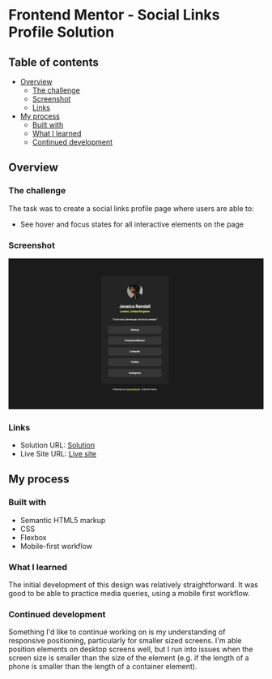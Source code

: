 # Frontend Mentor - Social Links Profile Solution

## Table of contents

- [Overview](#overview)
  - [The challenge](#the-challenge)
  - [Screenshot](#screenshot)
  - [Links](#links)
- [My process](#my-process)
  - [Built with](#built-with)
  - [What I learned](#what-i-learned)
  - [Continued development](#continued-development)

## Overview

### The challenge

The task was to create a social links profile page where users are able to:

- See hover and focus states for all interactive elements on the page

### Screenshot

![](./screenshot.png)

### Links

- Solution URL: [Solution](https://github.com/kelseyjhayes/Social-Links-Profile)
- Live Site URL: [Live site](https://kelseyjhayes.github.io/Social-Links-Profile/)

## My process

### Built with

- Semantic HTML5 markup
- CSS
- Flexbox
- Mobile-first workflow


### What I learned

The initial development of this design was relatively straightforward. It was good to be able to practice media queries, using a mobile first workflow. 


### Continued development

Something I'd like to continue working on is my understanding of responsive positioning, particularly for smaller sized screens. I'm able position elements on desktop screens well, but I run into issues when the screen size is smaller than the size of the element (e.g. if the length of a phone is smaller than the length of a container element).
